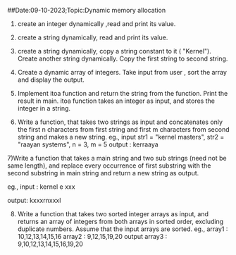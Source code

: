 ##Date:09-10-2023;Topic:Dynamic memory allocation

1) create an integer dynamically ,read and print its value.

2) create a string dynamically, read and print its value.

3) create a string dynamically, copy a string constant to it ( "Kernel"). Create another string dynamically. Copy the first string to second string.

4) Create a dynamic array of integers. Take input from user , sort the array and display the output.

5) Implement itoa function and return the string from the function. Print the result in main. itoa function takes an integer as input, and stores the integer in a string.

6) Write a function, that takes two strings as input and concatenates only the first n characters from first string and first m characters from second string and makes a new string.
eg., input str1 = "kernel masters", str2 = "raayan systems", n = 3, m = 5
output : kerraaya

7)Write a function that takes a main string and two sub strings (need not be same length), and replace every occurrence of first substring with the second substring in main string and return a new string as output.

eg., input : kernel  e   xxx

output: kxxxrnxxxl

8)  Write a function that takes two sorted integer arrays as input, and returns an array of integers from both arrays in sorted order, excluding duplicate numbers. 
Assume that the input arrays are sorted.
eg., array1 : 10,12,13,14,15,16
array2 : 9,12,15,19,20
output array3 : 9,10,12,13,14,15,16,19,20
